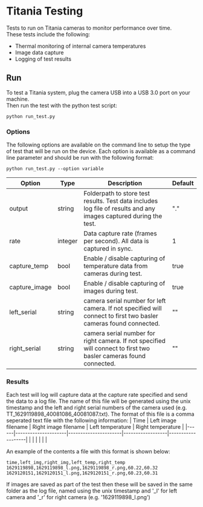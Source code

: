 # Titania Testing
Tests to run on Titania cameras to monitor performance over time.  
These tests include the following:
 - Thermal monitoring of internal camera temperatures
 - Image data capture
 - Logging of test results

## Run
To test a Titania system, plug the camera USB into a USB 3.0 port on your machine.  
Then run the test with the python test script:
```
python run_test.py
```
### Options
The following options are available on the command line to setup the type of test that will be run on the device. Each option is available as a command line parameter and should be run with the following format:
```
python run_test.py --option variable
```
| Option        | Type    | Description                                                                                                                            | Default |
|---------------|---------|----------------------------------------------------------------------------------------------------------------------------------------|---------|
| output        | string  | Folderpath to store test results. Test data includes log file of results and any images captured during the test.                      | "."     |
| rate          | integer | Data capture rate (frames per second). All data is captured in sync.                                                                   |  1      |
| capture_temp  | bool    | Enable / disable capturing of temperature data from cameras during test.                                                               | true    |
| capture_image | bool    | Enable / disable capturing of images during test.                                                                                      | true    |
| left_serial   | string  | camera serial number for left camera. If not specified will connect to first two basler cameras found connected.                       | ""      |
| right_serial  | string  | camera serial number for right camera. If not specified will connect to first two basler cameras found connected.                      | ""      |

### Results
Each test will log will capture data at the capture rate specified and send the data to a log file. The name of this file will be generated using the unix timestamp and the left and right serial numbers of the camera used (e.g. TT_1629119898_40081086_40081087.txt). The format of this file is a comma seperated text file with the following information: 
| Time | Left image filename | Right image filename | Left temperature | Right temperature |
|------|---------------------|----------------------|------------------|-------------------|
|      |                     |                      |                  |                   |

An example of the contents a file with this format is shown below:
```
time,left_img,right_img,left_temp,right_temp
1629119898,1629119898_l.png,1629119898_r.png,60.22,60.32
1629120151,1629120151_l.png,1629120151_r.png,60.23,60.31
```

If images are saved as part of the test then these will be saved in the same folder as the log file, named using the unix timestamp and '_l' for left camera and '_r' for right camera (e.g. '1629119898_l.png')
